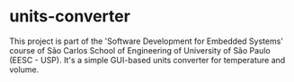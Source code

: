 # units-converter

This project is part of the 'Software Development for Embedded Systems' course of São Carlos School of Engineering of University of São Paulo (EESC - USP). It's a simple GUI-based units converter for temperature and volume.
